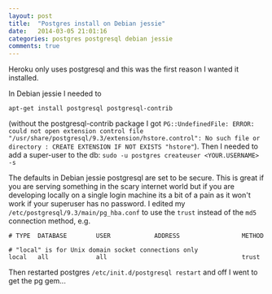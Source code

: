 ```yaml
---
layout: post
title:  "Postgres install on Debian jessie"
date:   2014-03-05 21:01:16
categories: postgres postgresql debian jessie
comments: true
---
```


Heroku only uses postgresql and this was the first reason I wanted it installed.

In Debian jessie I needed to

`apt-get install postgresql postgresql-contrib`

(without the postgresql-contrib package I got `PG::UndefinedFile: ERROR:  could not open extension control file "/usr/share/postgresql/9.3/extension/hstore.control": No such file or directory
: CREATE EXTENSION IF NOT EXISTS "hstore"`).
Then I needed to add a super-user to the db:
`sudo -u postgres createuser <YOUR.USERNAME> -s`

The defaults in Debian jessie postgresql are set to be secure.  This is great if
you are serving something in the scary internet world but if you are developing
locally on a single login machine its a bit of a pain as it won't work if your
superuser has no password. I edited my `/etc/postgresql/9.3/main/pg_hba.conf` to
use the `trust` instead of the `md5` connection method, e.g.

```
# TYPE  DATABASE        USER            ADDRESS                 METHOD

# "local" is for Unix domain socket connections only
local   all             all                                     trust
```

Then restarted postgres ``/etc/init.d/postgresql restart`` and off I went to get the pg gem...
